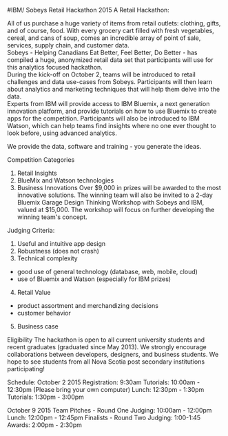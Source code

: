 #IBM/ Sobeys Retail Hackathon 2015
A Retail Hackathon:

All of us purchase a huge variety of items from retail outlets: clothing, gifts, and of course, food.  With every grocery cart filled with fresh vegetables, cereal, and cans of soup, comes an incredible array of point of sale, services, supply chain, and customer data.  
Sobeys - Helping Canadians Eat Better, Feel Better, Do Better - has compiled a huge, anonymized retail data set that participants will use for this analytics focused hackathon.  
During the kick-off on October 2, teams will be introduced to retail challenges and data use-cases from Sobeys.  Participants will then learn about analytics and marketing techniques that will help them delve into the data.  
Experts from IBM will provide access to IBM Bluemix, a next generation innovation platform, and provide tutorials on how to use Bluemix to create apps for the competition. Participants will also be introduced to IBM Watson, which can help teams find insights where no one ever thought to look before, using advanced analytics.

We provide the data, software and training -  you generate the ideas.  

Competition Categories
1. Retail Insights
2. BlueMix and Watson technologies
3. Business Innovations
Over $9,000 in prizes will be awarded to the most innovative solutions.  The winning team will also be invited to a 2-day Bluemix Garage Design Thinking Workshop with Sobeys and IBM, valued at $15,000.  The workshop will focus on further developing the winning team's concept. 

Judging Criteria:
1. Useful and intuitive app design
2. Robustness (does not crash)
3. Technical complexity
- good use of general technology (database, web, mobile, cloud)
- use of Bluemix and Watson (especially for IBM prizes) 
 4. Retail Value
- product assortment and merchandizing decisions
- customer behavior
5. Business case
 
 
Eligibility
The hackathon is open to all current university students and recent graduates (graduated since May 2013).   We strongly encourage collaborations between developers, designers, and business students.  We hope to see students from all Nova Scotia post secondary institutions participating!   


Schedule: 
October 2 2015 
Registration:  9:30am
Tutorials: 10:00am - 12:30pm  (Please bring your own computer)
Lunch:   12:30pm - 1:30pm
Tutorials: 1:30pm - 3:00pm
 
October 9 2015
Team Pitches - Round One Judging:  10:00am - 12:00pm
Lunch:  12:00pm - 12:45pm
Finalists - Round Two Judging:  1:00-1:45
Awards:  2:00pm - 2:30pm
